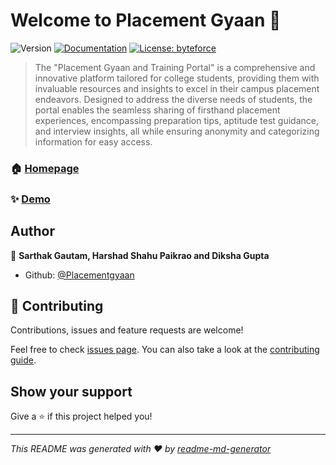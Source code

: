 # Welcome to Placement Gyaan 👋
![Version](https://img.shields.io/badge/version-1.0-blue.svg?cacheSeconds=2592000)
[![Documentation](https://img.shields.io/badge/documentation-yes-brightgreen.svg)](https://drive.google.com/file/d/1r9xZGLQMJcGZiIic6rldkk_6FJlmuMoU/view?usp=sharing)
[![License: byteforce](https://img.shields.io/badge/License-byteforce-yellow.svg)](#)

> The &#34;Placement Gyaan and Training Portal&#34; is a comprehensive and innovative platform tailored for college students, providing them with invaluable resources and insights to excel in their campus placement endeavors. Designed to address the diverse needs of students, the portal enables the seamless sharing of firsthand placement experiences, encompassing preparation tips, aptitude test guidance, and interview insights, all while ensuring anonymity and categorizing information for easy access.

### 🏠 [Homepage](https://placementgyaan.byteforce2023.repl.co/)

### ✨ [Demo](https://placementgyaan.byteforce2023.repl.co/)

## Author

👤 **Sarthak Gautam, Harshad Shahu Paikrao and Diksha Gupta**

* Github: [@Placementgyaan](https://github.com/Placementgyaan)

## 🤝 Contributing

Contributions, issues and feature requests are welcome!

Feel free to check [issues page](https://github.com/iSarthakGautam/Placementgyaan/issues). You can also take a look at the [contributing guide](https://github.com/iSarthakGautam/Placementgyaan).

## Show your support

Give a ⭐️ if this project helped you!


***
_This README was generated with ❤️ by [readme-md-generator](https://github.com/kefranabg/readme-md-generator)_
